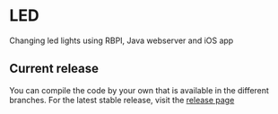 # LED
Changing led lights using RBPI, Java webserver and iOS app

## Current release
You can compile the code by your own that is available in the different branches.
For the latest stable release, visit the [release page](https://github.com/juleskreutzer/LED/releases)
